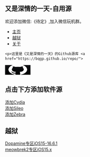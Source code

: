 <html>
<head>

<link rel="icon" href="apple.jpg" type="image/x-icon">
<meta name="viewport" content="width=device-width, initial-scale=1.0">
  <meta property="og:image" content="apple.jpg">
</head>
<body>

<div class="content">
  <h2 id="jailbreak">又是深情的一天-自用源</h2> 
	<p>欢迎添加微信:《待定》,加入微信玩机群。</p>
  <ul>
    <li><a href="#home">主页</a></li>
    <li><a href="#jailbreak">越狱</a></li> 
    <li><a href="#about">关于</a></li>
  </ul>
</div>

<div class="content">
  
	<p>这里是《又是深情的一天》的Github源库 <a href="https://bqgp.github.io/repo/">
<img border="0" src="Github.png" width="84" height="32"></a></p>
  
  <h2 id="jailbreak">点击下方添加软件源</h2>
	<a href="cydia://url/https://cydia.saurik.com/api/share#?source=https://bqgp.github.io/repo/">添加Cydia</a><br>
	<a href="sileo://source/https://bqii.github.io/i/">添加Sileo</a><br>
	<a href="zbra://sources/add/https://bqgp.github.io/repo/">添加Zebra</a>

  <h2 id="jailbreak">越狱</h2>
  <a href="https://liyu-qi.github.io/Dopamine-jailbreak/">Dopamine专区iOS15-16.6.1</a><br>
  <a href="https://liyu-qi.github.io/meowbrek-jailbreak/">meowbrek2专区iOS15.x</a>
	
  </div>
</body>

</html>
